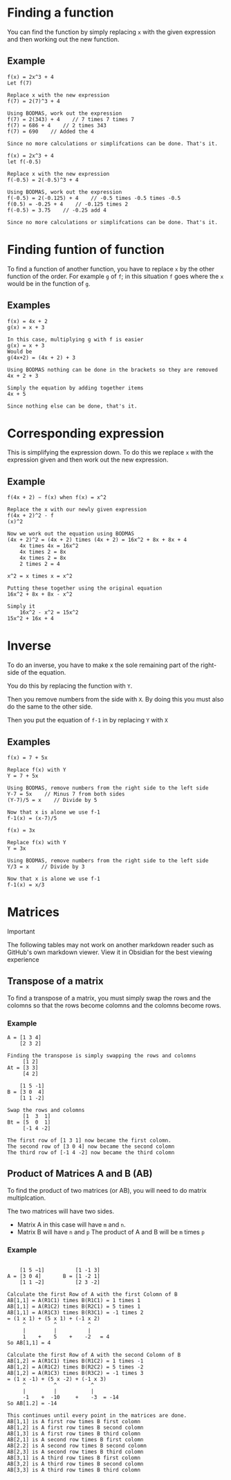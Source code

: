 # Finding a function

You can find the function by simply replacing `x` with the given expression and then working out the new function.

## Example

```Math
f(x) = 2x^3 + 4
Let f(7)

Replace x with the new expression
f(7) = 2(7)^3 + 4

Using BODMAS, work out the expression
f(7) = 2(343) + 4    // 7 times 7 times 7
f(7) = 686 + 4    // 2 times 343
f(7) = 690    // Added the 4

Since no more calculations or simplifcations can be done. That's it.
```

```Math
f(x) = 2x^3 + 4
let f(-0.5)

Replace x with the new expression
f(-0.5) = 2(-0.5)^3 + 4

Using BODMAS, work out the expression
f(-0.5) = 2(-0.125) + 4    // -0.5 times -0.5 times -0.5
f(0.5) = -0.25 + 4    // -0.125 times 2
f(-0.5) = 3.75    // -0.25 add 4

Since no more calculations or simplifcations can be done. That's it.
```

# Finding funtion of function

To find a function of another function, you have to replace `x` by the other function of the order. For example `g` of `f`; in this situation `f` goes where the `x` would be in the function of `g`.

## Examples

```Math
f(x) = 4x + 2
g(x) = x + 3

In this case, multiplying g with f is easier
g(x) = x + 3
Would be
g(4x+2) = (4x + 2) + 3

Using BODMAS nothing can be done in the brackets so they are removed
4x + 2 + 3

Simply the equation by adding together items
4x + 5

Since nothing else can be done, that's it.
```

# Corresponding expression

This is simplifying the expression down. To do this we replace `x` with the expression given and then work out the new expression.

## Example

```Math
f(4x + 2) − f(x) when f(x) = x^2

Replace the x with our newly given expression
f(4x + 2)^2 - f
(x)^2

Now we work out the equation using BODMAS
(4x + 2)^2 = (4x + 2) times (4x + 2) = 16x^2 + 8x + 8x + 4
	4x times 4x = 16x^2
	4x times 2 = 8x
	4x times 2 = 8x
	2 times 2 = 4

x^2 = x times x = x^2

Putting these together using the original equation
16x^2 + 8x + 8x - x^2

Simply it
	16x^2 - x^2 = 15x^2
15x^2 + 16x + 4
```

# Inverse

To do an inverse, you have to make x the sole remaining part of the right-side of the equation.

You do this by replacing the function with `Y`.

Then you remove numbers from the side with `X`. By doing this you must also do the same to the other side.

Then you put the equation of `f-1` in by replacing `Y` with `X`

## Examples

```Math
f(x) = 7 + 5x

Replace f(x) with Y
Y = 7 + 5x

Using BODMAS, remove numbers from the right side to the left side
Y-7 = 5x    // Minus 7 from both sides
(Y-7)/5 = x    // Divide by 5

Now that x is alone we use f-1
f-1(x) = (x-7)/5
```

```Math
f(x) = 3x

Replace f(x) with Y
Y = 3x

Using BODMAS, remove numbers from the right side to the left side
Y/3 = x    // Divide by 3

Now that x is alone we use f-1
f-1(x) = x/3
```

# Matrices

>[!Important]
>The following tables may not work on another markdown reader such as GitHub's own markdown viewer. View it in Obsidian for the best viewing experience

## Transpose of a matrix

To find a transpose of a matrix, you must simply swap the rows and the colomns so that the rows become colomns and the colomns become rows.

### Example

```Math
A = [1 3 4]
	[2 3 2]

Finding the transpose is simply swapping the rows and colomns
	 [1 2]
At = [3 3]
	 [4 2]
```

```Math
    [1 5 -1]
B = [3 0  4]
	[1 1 -2]

Swap the rows and colomns
	 [1  3  1]
Bt = [5  0  1]
	 [-1 4 -2]

The first row of [1 3 1] now became the first colomn.
The second row of [3 0 4] now became the second colomn
The third row of [-1 4 -2] now became the third colomn
```

## Product of Matrices A and B (AB)

To find the product of two matrices (or AB), you will need to do matrix multiplcation.

The two matrices will have two sides. 
- Matrix A in this case will have `m` and `n`.
- Matrix B will have `n` and `p`
The product of A and B will be `m` times `p`

### Example

```Math

	[1 5 −1]          [1 -1 3]
A = [3 0 4]       B = [1 -2 1]
	[1 1 −2]          [2 3 -2]

Calculate the first Row of A with the first Colomn of B
AB[1,1] = A(R1C1) times B(R1C1) = 1 times 1
AB[1,1] = A(R1C2) times B(R2C1) = 5 times 1
AB[1,1] = A(R1C3) times B(R3C1) = -1 times 2
= (1 x 1) + (5 x 1) + (-1 x 2)
	 ^         ^          ^
     |         |          |
     1    +    5    +    -2   = 4
So AB[1,1] = 4

Calculate the first Row of A with the second Colomn of B
AB[1,2] = A(R1C1) times B(R1C2) = 1 times -1
AB[1,2] = A(R1C2) times B(R2C2) = 5 times -2
AB[1,2] = A(R1C3) times B(R3C2) = -1 times 3
= (1 x -1) + (5 x -2) + (-1 x 3)
     ^         ^           ^
	 |         |           |
	 -1    +  -10     +    -3  = -14
So AB[1.2] = -14

This continues until every point in the matrices are done.
AB[1,1] is A first row times B first colomn
AB[1,2] is A first row times B second colomn
AB[1,3] is A first row times B third colomn
AB[2,1] is A second row times B first colomn
AB[2.2] is A second row times B second colomn
AB[2,3] is A second row times B third colomn
AB[3,1] is A third row times B first colomn
AB[3,2] is A third row times B second colomn
AB[3,3] is A third row times B third colomn
```